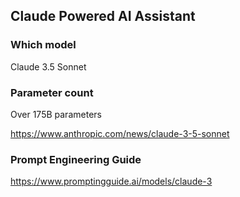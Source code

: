## Claude Powered AI Assistant

### Which model

Claude 3.5 Sonnet

### Parameter count

Over 175B parameters

https://www.anthropic.com/news/claude-3-5-sonnet

### Prompt Engineering Guide

https://www.promptingguide.ai/models/claude-3

